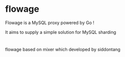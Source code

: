 # flowage	

Flowage is a MySQL proxy powered by Go !

It  aims to supply a simple solution for MySQL sharding



# 

flowage based on mixer which developed by siddontang
